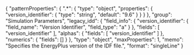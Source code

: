 {
    "patternProperties": {
        ".*": {
            "type": "object",
            "properties": {
                "version_identifier": {
                    "type": "string",
                    "default": "9.6"
                }
            }
        }
    },
    "group": "Simulation Parameters",
    "legacy_idd": {
        "field_info": {
            "version_identifier": {
                "field_name": "Version Identifier",
                "field_type": "a"
            }
        },
        "fields": [
            "version_identifier"
        ],
        "alphas": {
            "fields": [
                "version_identifier"
            ]
        },
        "numerics": {
            "fields": []
        }
    },
    "type": "object",
    "maxProperties": 1,
    "memo": "Specifies the EnergyPlus version of the IDF file.",
    "format": "singleLine"
}